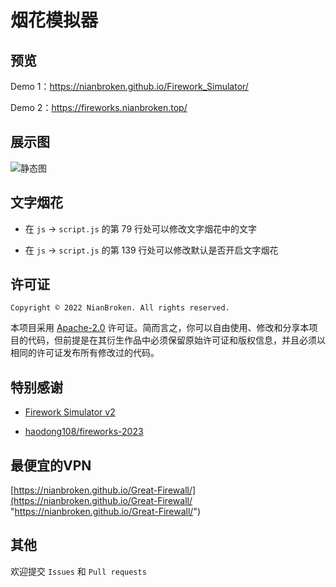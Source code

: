 # 烟花模拟器

## 预览

Demo 1：https://nianbroken.github.io/Firework_Simulator/

Demo 2：https://fireworks.nianbroken.top/

## 展示图

![静态图](https://cdn.jsdelivr.net/gh/NianBroken/Firework_Simulator/Image_Preview.png)

## 文字烟花

- 在 `js` → `script.js` 的第 79 行处可以修改文字烟花中的文字

- 在 `js` → `script.js` 的第 139 行处可以修改默认是否开启文字烟花

## 许可证

`Copyright © 2022 NianBroken. All rights reserved.`

本项目采用 [Apache-2.0](https://www.apache.org/licenses/LICENSE-2.0 "Apache-2.0") 许可证。简而言之，你可以自由使用、修改和分享本项目的代码，但前提是在其衍生作品中必须保留原始许可证和版权信息，并且必须以相同的许可证发布所有修改过的代码。

## 特别感谢

- [Firework Simulator v2](https://codepen.io/MillerTime/pen/XgpNwb)

- [haodong108/fireworks-2023](https://gitee.com/haodong108/fireworks-2023 "haodong108/fireworks-2023")

## 最便宜的VPN

[https://nianbroken.github.io/Great-Firewall/](https://nianbroken.github.io/Great-Firewall/ "https://nianbroken.github.io/Great-Firewall/")

## 其他

欢迎提交 `Issues` 和 `Pull requests`
